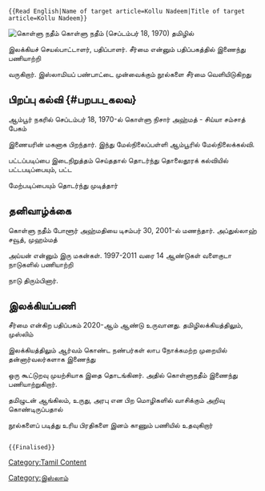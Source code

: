 ```{=mediawiki}
{{Read English|Name of target article=Kollu Nadeem|Title of target article=Kollu Nadeem}}
```
![கொள்ளு நதீம்](KoLLu.jpg "கொள்ளு நதீம்") கொள்ளு நதீம் (செப்டம்பர் 18, 1970) தமிழில்
இலக்கியச் செயல்பாட்டாளர், பதிப்பாளர். சீர்மை என்னும் பதிப்பகத்தில் இணைந்து பணியாற்றி
வருகிறார். இஸ்லாமியப் பண்பாட்டை முன்வைக்கும் நூல்களை சீர்மை வெளியிடுகிறது

## பிறப்பு கல்வி {#பறபப_கலவ}

ஆம்பூர் நகரில் செப்டம்பர் 18, 1970-ல் கொள்ளு நிசார் அஹ்மத் - சிய்யா சம்சாத் பேகம்
இணையரின் மகனாக பிறந்தார். இந்து மேல்நிலைப்பள்ளி ஆம்பூரில் மேல்நிலைக்கல்வி.
பட்டப்படிப்பை இடைநிறுத்தம் செய்ததால் தொடர்ந்து தொலைதூரக் கல்வியில் பட்டபடிப்பையும், பட்ட
மேற்படிப்பையும் தொடர்ந்து முடித்தார்

## தனிவாழ்க்கை

கொள்ளு நதீம் போளூர் அஹ்மதியை டிசம்பர் 30, 2001-ல் மணந்தார். அப்துல்லாஹ் சவூத், முஹம்மத்
அய்யன் என்னும் இரு மகன்கள். 1997-2011 வரை 14 ஆண்டுகள் வளைகுடா நாடுகளில் பணியாற்றி
நாடு திரும்பினார்.

## இலக்கியப்பணி

சீர்மை என்கிற பதிப்பகம் 2020-ஆம் ஆண்டு உருவானது. தமிழிலக்கியத்திலும், முஸ்லிம்
இலக்கியத்திலும் ஆர்வம் கொண்ட நண்பர்கள் லாப நோக்கமற்ற முறையில் தன்னார்வலர்களாக இணைந்து
ஒரு கூட்டுறவு முயற்சியாக இதை தொடங்கினர். அதில் கொள்ளுநதீம் இணைந்து பணியாற்றுகிறார்.

தமிழுடன் ஆங்கிலம், உருது, அரபு என பிற மொழிகளில் வாசிக்கும் அறிவு கொண்டிருப்பதால்
நூல்களைப் படித்து உரிய பிரதிகளை இனம் காணும் பணியில் உதவுகிறார்

```{=mediawiki}
{{Finalised}}
```
[Category:Tamil Content](Category:Tamil_Content "wikilink")
[Category:இஸ்லாம்](Category:இஸ்லாம் "wikilink")
